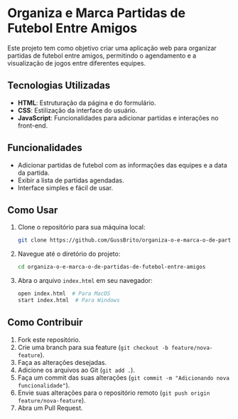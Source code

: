 # Organiza e Marca Partidas de Futebol Entre Amigos

Este projeto tem como objetivo criar uma aplicação web para organizar partidas de futebol entre amigos, permitindo o agendamento e a visualização de jogos entre diferentes equipes.

## Tecnologias Utilizadas

- **HTML**: Estruturação da página e do formulário.
- **CSS**: Estilização da interface do usuário.
- **JavaScript**: Funcionalidades para adicionar partidas e interações no front-end.

## Funcionalidades

- Adicionar partidas de futebol com as informações das equipes e a data da partida.
- Exibir a lista de partidas agendadas.
- Interface simples e fácil de usar.

## Como Usar

1. Clone o repositório para sua máquina local:
    ```bash
    git clone https://github.com/GussBrito/organiza-o-e-marca-o-de-partidas-de-futebol-entre-amigos..git
    ```
2. Navegue até o diretório do projeto:
    ```bash
    cd organiza-o-e-marca-o-de-partidas-de-futebol-entre-amigos
    ```
3. Abra o arquivo `index.html` em seu navegador:
    ```bash
    open index.html  # Para MacOS
    start index.html  # Para Windows
    ```

## Como Contribuir

1. Fork este repositório.
2. Crie uma branch para sua feature (`git checkout -b feature/nova-feature`).
3. Faça as alterações desejadas.
4. Adicione os arquivos ao Git (`git add .`).
5. Faça um commit das suas alterações (`git commit -m "Adicionando nova funcionalidade"`).
6. Envie suas alterações para o repositório remoto (`git push origin feature/nova-feature`).
7. Abra um Pull Request.

